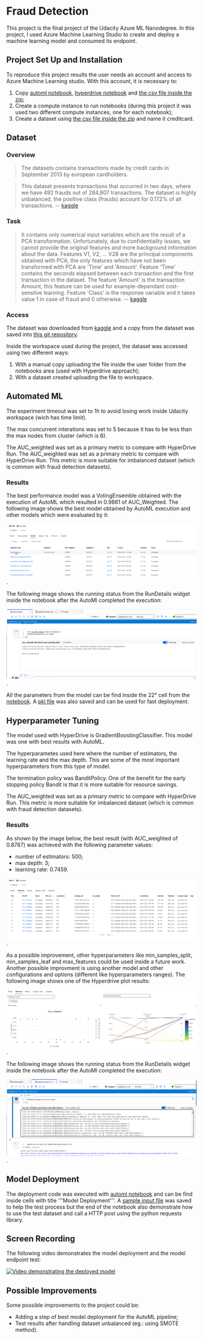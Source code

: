 # Fraud Detection

This project is the final project of the Udacity Azure ML Nanodegree. In this project, I used Azure Machine Learning Studio to create and deploy a machine learning model and consumed its endpoint. 

## Project Set Up and Installation
To reproduce this project results the user needs an account and access to Azure Machine Learning studio. With this account, it is necessary to:

 1. Copy [automl notebook](/automl.ipynb), [hyperdrive notebook](/hyperparameter_tuning.ipynb) and [the csv file inside the zip](/data/creditcard.csv.zip);
 2. Create a compute instance to run notebooks (during this project it was used two different compute instances, one for each notebook);
 3. Create a dataset using [the csv file inside the zip](/data/creditcard.csv.zip) and name it creditcard.

## Dataset

### Overview
> The datasets contains transactions made by credit cards in September 2013 by european cardholders.

> This dataset presents transactions that occurred in two days, where we have 492 frauds out of 284,807 transactions. The dataset is highly unbalanced, the positive class (frauds) account for 0.172% of all transactions. 
-- [kaggle](https://www.kaggle.com/mlg-ulb/creditcardfraud)

### Task

> It contains only numerical input variables which are the result of a PCA transformation. Unfortunately, due to confidentiality issues, we cannot provide the original features and more background information about the data. Features V1, V2, … V28 are the principal components obtained with PCA, the only features which have not been transformed with PCA are 'Time' and 'Amount'. Feature 'Time' contains the seconds elapsed between each transaction and the first transaction in the dataset. The feature 'Amount' is the transaction Amount, this feature can be used for example-dependant cost-senstive learning. Feature 'Class' is the response variable and it takes value 1 in case of fraud and 0 otherwise. 
-- [kaggle](https://www.kaggle.com/mlg-ulb/creditcardfraud)

### Access

The dataset was downloaded from [kaggle](https://www.kaggle.com/mlg-ulb/creditcardfraud) and a copy from the dataset was saved into [this git repository](https://github.com/heber-augusto/Nanodegree_Azure_ML_Engineer_CapstoneProject/blob/master/data/creditcard.csv.zip).

Inside the workspace used during the project, the dataset was accessed using two different ways:
 1. With a manual copy uploading the file inside the user folder from the notebooks area (used with Hyperdrive approach);
 2. With a dataset created uploading the file to workspace.

## Automated ML

The experiment timeout was set to 1h to avoid losing work inside Udacity workspace (wich has time limit).

The max concurrent interations was set to 5 because it has to be less than the max nodes from cluster (which is 6).

The AUC_weighted was set as a primary metric to compare with HyperDrive Run. The AUC_weighted was set as a primary metric to compare with HyperDrive Run. This metric is more suitable for imbalanced dataset (which is common with fraud detection datasets).



### Results
The best performance model was a VotingEnsemble obtained with the execution of AutoML which resulted in 0.9861 of AUC_Weighted. The following image shows the best model obtained by AutoML execution and other models which were evaluated by it:

![Best AutoML model](/docs/automl_bestmodel.png?raw=true "Best AutoML model").

The following image shows the running status from the RunDetails widget inside the notebook after the AutoMl completed the execution:

![Best AutoML model](/docs/automl_rundetails.png?raw=true "AutoML Run details").

All the parameters from the model can be find inside the 22° cell from the [notebook](/automl.ipynb). A [pkl file](/best_model.pkl) was also saved and can be used for fast deployment.

## Hyperparameter Tuning

The model used with HyperDrive is GradientBoostingClassifier. This model was one with best results with AutoML.

The hyperparametes used here where the number of estimators, the learning rate and the max depth. This are some of the most important hyperparameters from this type of model.

The termination policy was BanditPolicy. One of the benefit for the early stopping policy Bandit is that it is more suitable for resource savings.

The AUC_weighted was set as a primary metric to compare with HyperDrive Run. This metric is more suitable for imbalanced dataset (which is common with fraud detection datasets).


### Results

As shown by the image below, the best result (with AUC_weighted of 0.8787) was achieved with the following parameter values:
 - number of estimators: 500;
 - max depth: 3;
 - learning rate: 0.7459. 
 
 ![Best AutoML model](/docs/hyperdrive_bestrun.png?raw=true "Best AutoML model").
 
As a possible improvement, other hyperparameters like min_samples_split, min_samples_leaf and max_features could be used inside a future work. Another possible improvment is using another model and other configurations and options (different like hyperparameters ranges). The following image shows one of the Hyperdrive plot results:

![hyperdrive plot results](/docs/hyperdrive_runresults.png?raw=true "Run details").

The following image shows the running status from the RunDetails widget inside the notebook after the AutoMl completed the execution:

![hyperdrive results](/docs/hyperdrive_rundetails.png?raw=true "Run details").

## Model Deployment

The deployment code was executed with [automl notebook](/automl.ipynb) and can be find inside cells with title '''Model Deployment'''. A [sample input file](/data.json) was saved to help the test process but the end of the notebook also demonstrate how to use the test dataset and call a HTTP post using the python requests library.

## Screen Recording

The following video demonstrates the model deployment and the model endpoint test:

[![Video demonstrating the deployed model](https://img.youtube.com/vi/DieWOxo6NjE/0.jpg?raw=true)](https://www.youtube.com/watch?v=8Wsxr50wCiw)


## Possible Improvements

Some possible improvements to the project could be:
 - Adding a step of best model deployment for the AutoML pipeline;
 - Test results after handling dataset unbalanced (eg.: using SMOTE method).  

